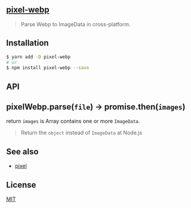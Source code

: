 [pixel-webp](https://unpkg.com/pixel-webp/)
---

> Parse Webp to ImageData in cross-platform.

Installation
---
```bash
$ yarn add -D pixel-webp
# or
$ npm install pixel-webp --save
```

API
---

## pixelWebp.parse(`file`) -> promise.then(`images`)

return `images` is Array contains one or more `ImageData`.
> Return the `object` instead of `ImageData` at Node.js

See also
---
* [pixel](https://github.com/59naga/pixel/)

License
---
[MIT][License]

[License]: http://59naga.mit-license.org/
